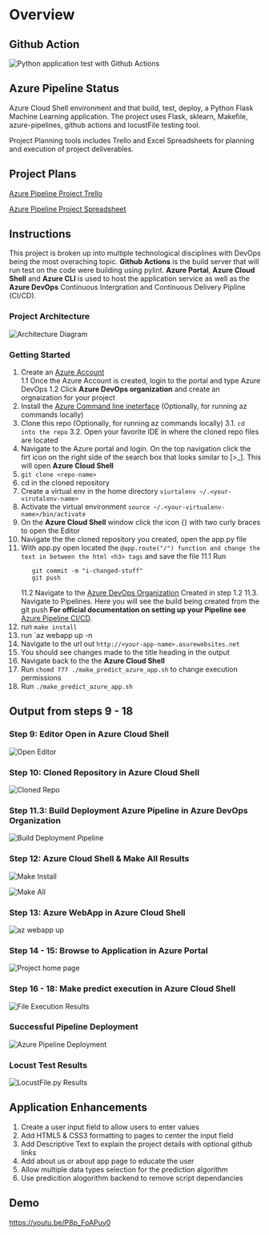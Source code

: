 # Overview

## Github Action 
![Python application test with Github Actions](https://github.com/iCre8/azureFlask-ml/workflows/Python%20application%20test%20with%20Github%20Actions/badge.svg)

## Azure Pipeline Status 
<ToDo>

Azure Cloud Shell environment and that build, test, deploy, a Python Flask Machine Learning application. The project uses Flask, sklearn, Makefile, azure-pipelines, github actions and locustFile testing tool.

Project Planning tools includes Trello and Excel Spreadsheets for planning and execution of project deliverables.

## Project Plans 

[Azure Pipeline Project Trello](https://trello.com/b/6obahJRP/azure-piplines)

[Azure Pipeline Project Spreadsheet](https://docs.google.com/spreadsheets/d/1PCDJgYve5tpazcsaU8GRSRarUgYvU2487QDgchKcLRA/edit?usp=sharing)

## Instructions
This project is broken up into multiple technological disciplines with DevOps being the most overaching topic. 
**Github Actions** is the build server that will run test on the code were building using pylint. 
**Azure Portal**, **Azure Cloud Shell** and **Azure CLI** is used to host the application service as well as the **Azure DevOps** Continuous Intergration and Continuous Delivery Pipline (CI/CD). 

### Project Architecture 
![Architecture Diagram](./imgs/CI_CD_Github_AzurePipeline.png)

### Getting Started

1. Create an [Azure Account](https://portal.azure.com/)  
    1.1 Once the Azure Account is created, login to the portal and type Azure DevOps
    1.2 Click **Azure DevOps organization** and create an orgnaization for your project 
2. Install the [Azure Command line ineterface](https://docs.microsoft.com/en-us/cli/azure/install-azure-cli?view=azure-cli-latest) (Optionally, for running az commands locally)
3. Clone this repo (Optionally, for running az commands locally)
    3.1. `cd into the repo` 
    3.2. Open your favorite IDE in where the cloned repo files are located
4. Navigate to the Azure portal and login. On the top navigation click the firt icon on the right side of the search box that looks similar to [>_]. This will open **Azure Cloud Shell**
5. `git clone <repo-name>`
6. cd in the cloned repository 
7. Create a virtual env in the home directory `viurtalenv ~/.<your-virutalenv-name>`
8. Activate the virtual environment `source ~/.<your-virtualenv-name>/bin/activate`
9. On the **Azure Cloud Shell** window click the icon {} with two curly braces to open the Editor
10. Navigate the the cloned repository you created, open the app.py file
11. With app.py open located the `@app.route("/") function and change the text in between the html <h3> tags` and save the file 
    11.1 Run 
    ```git add . 
       git commit -m "i-changed-stuff"
       git push
    ```
    11.2 Navigate to the [Azure DevOps Organization](https://portal.azure.com/#blade/AzureTfsExtension/OrganizationsTemplateBlade) Created in step 1.2
    11.3. Navigate to Pipelines. Here you will see the build being created from the git push
    **For official documentation on setting up your Pipeline see** 
  [Azure Pipeline CI/CD](https://docs.microsoft.com/en-us/azure/devops/pipelines/ecosystems/python-webapp?view=azure-devops).
12. run `make install` 
13. run `az webapp up -n <your-webapp-name>
14. Navigate to the url out `http://<your-app-name>.asurewebsites.net`
15. You should see changes made to the title heading in the output
16. Navigate back to the the **Azure Cloud Shell** 
17. Run `chomd 777 ./make_predict_azure_app.sh` to change execution permissions
18. Run `./make_predict_azure_app.sh` 


## Output from steps 9 - 18

### Step 9: Editor Open in Azure Cloud Shell
![Open Editor](./imgs/openEditor.png)

### Step 10: Cloned Repository in Azure Cloud Shell
![Cloned Repo](./imgs/openEditor.png)

### Step 11.3: Build Deployment Azure Pipeline in Azure DevOps Organization
![Build Deployment Pipeline](./imgs/CI_CD_Pipeline.png)

### Step 12: Azure Cloud Shell & Make All Results 
![Make Install](./imgs/makeInstall.png)

![Make All](./imgs/make_all_results.png)

### Step 13: Azure WebApp in Azure Cloud Shell
![az webapp up](./imgs/azWebAppUp.png)

### Step 14 - 15: Browse to Application in Azure Portal
![Project home page](./imgs/flask-ml-app-homepage.png)

### Step 16 - 18: Make predict execution in Azure Cloud Shell
![File Execution Results](./imgs/make_predict_results.png)

### Successful Pipeline Deployment 
![Azure Pipeline Deployment](./imgs/successful_deployment.png)

### Locust Test Results 
![LocustFile.py Results](./imgs/locustFileScreenShot.png)

## Application Enhancements
1. Create a user input field to allow users to enter values 
2. Add HTML5 & CSS3 formatting to pages to center the input field 
3. Add Descriptive Text to explain the project details with optional github links
4. Add about us or about app page to educate the user 
5. Allow multiple data types selection for the prediction algorithm 
6. Use predicition alogorithm backend to remove script dependancies 

## Demo 

https://youtu.be/P8p_FoAPuy0
